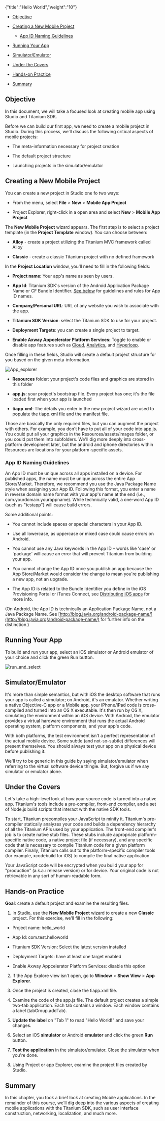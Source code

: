 {"title":"Hello World","weight":"10"}

* [Objective](#Objective)

* [Creating a New Mobile Project](#CreatingaNewMobileProject)

  * [App ID Naming Guidelines](#AppIDNamingGuidelines)

* [Running Your App](#RunningYourApp)

* [Simulator/Emulator](#Simulator/Emulator)

* [Under the Covers](#UndertheCovers)

* [Hands-on Practice](#Hands-onPractice)

* [Summary](#Summary)


## Objective

In this document, we will take a focused look at creating mobile app using Studio and Titanium SDK.

Before we can build our first app, we need to create a mobile project in Studio. During this process, we'll discuss the following critical aspects of mobile projects:

* The meta-information necessary for project creation

* The default project structure

* Launching projects in the simulator/emulator


## Creating a New Mobile Project

You can create a new project in Studio one fo two ways:

* From the menu, select **File** \> **New** \> **Mobile App Project**

* Project Explorer, right-click in a open area and select **New** \> **Mobile App Project**


The **New Mobile Project** wizard appears. The first step is to select a project template (in the **Project Template** window). You can choose between:

* **Alloy** - create a project utilizing the Titanium MVC framework called Alloy

* **Classic** - create a classic Titanium project with no defined framework


In the **Project Location** window, you'll need to fill in the following fields:

* **Project name**: Your app's name as seen by users.

* **App Id**: Titanium SDK's version of the Android Application Package Name or CF Bundle Identifier. [See below](#AppIDNamingGuidelines) for guidelines and rules for App ID names.

* **Company/Personal URL**: URL of any website you wish to associate with the app.

* **Titanium SDK Version**: select the Titanium SDK to use for your project.

* **Deployment Targets**: you can create a single project to target.

* **Enable Axway Appcelerator Platform Services**: Toggle to enable or disable app features such as [Cloud](/docs/appc/AMPLIFY_Appcelerator_Services/), [Analytics](/docs/appc/AMPLIFY_Appcelerator_Services/AMPLIFY_Appcelerator_Services_Guide/Appcelerator_Analytics/), and [Hyperloop](/docs/appc/Titanium_SDK/Titanium_SDK_Guide/Hyperloop/).


Once filling in these fields, Studio will create a default project structure for you based on the given meta-information.

![App_explorer](/Images/appc/download/attachments/29004884/App_explorer.png)

* **Resources** folder: your project's code files and graphics are stored in this folder

* **app.js**: your project's bootstrap file. Every project has one; it's the file loaded first when your app is launched

* **tiapp.xml**: The details you enter in the new project wizard are used to populate the tiapp.xml file and the manifest file.


Those are basically the only required files, but you can augment the project with others. For example, you don't have to put all of your code into app.js. You could put all your graphics in the Resources/assets/images folder, or you could put them into subfolders. We'll dig more deeply into cross-platform development later, but the android and iphone directories within Resources are locations for your platform-specific assets.

### App ID Naming Guidelines

An App ID must be unique across all apps installed on a device. For published apps, the name must be unique across the entire App Store/Market. Therefore, we recommend you use the Java Package Name style when assigning your App ID. Following this format, you enter a name in reverse domain name format with your app's name at the end (i.e., com.yourdomain.yourappname). While technically valid, a one-word App ID (such as "testapp") will cause build errors.

Some additional points:

* You cannot include spaces or special characters in your App ID.

* Use all lowercase, as uppercase or mixed case could cause errors on Android.

* You cannot use any Java keywords in the App ID – words like 'case' or 'package' will cause an error that will prevent Titanium from building your app.

* You cannot change the App ID once you publish an app because the App Store/Market would consider the change to mean you're publishing a new app, not an upgrade.

* The App ID is related to the Bundle Identifier you define in the iOS Provisioning Portal or iTunes Connect, see [Distributing iOS apps](/docs/appc/Titanium_SDK/Titanium_SDK_Guide/Preparing_for_Distribution/Distributing_iOS_apps/) for more info.


(On Android, the App ID is technically an Application Package Name, not a Java Package Name. See [http://blog.javia.org/android-package-name/](http://blog.javia.org/android-package-name/) for further info on the distinction.)

## Running Your App

To build and run your app, select an iOS simulator or Android emulator of your choice and click the green Run button.

![run_and_select](/Images/appc/download/attachments/29004884/run_and_select.png)

## Simulator/Emulator

It's more than simple semantics, but with iOS the desktop software that runs your app is called a simulator; on Android, it's an emulator. Whether writing a native Objective-C app or a Mobile app, your iPhone/iPad code is cross-compiled and turned into an OS X executable. It's then run by OS X, simulating the environment within an iOS device. With Android, the emulator provides a virtual hardware environment that runs the actual Android operating system, platform components, and your app's code.

With both platforms, the test environment isn't a perfect representation of the actual mobile device. Some subtle (and not-so-subtle) differences will present themselves. You should always test your app on a physical device before publishing it.

We'll try to be generic in this guide by saying simulator/emulator when referring to the virtual software device thingie. But, forgive us if we say simulator or emulator alone.

## Under the Covers

Let's take a high-level look at how your source code is turned into a native app. Titanium's tools include a pre-compiler, front-end compiler, and a set of Node.js build scripts that interact with the native SDK tools.

To start, Titanium precompiles your JavaScript to minify it. Titanium's pre-compiler statically analyzes your code and builds a dependency hierarchy of all the Titanium APIs used by your application. The front-end compiler's job is to create native stub files. These stubs include appropriate platform-specific native code, a native project file (if necessary), and any specific code that is necessary to compile Titanium code for a given platform compiler. Finally, Titanium calls out to the platform-specific compiler tools (for example, xcodebuild for iOS) to compile the final native application.

Your JavaScript code will be encrypted when you build your app for "production" (a.k.a.: release version) or for device. Your original code is not retrievable in any sort of human-readable form.

## Hands-on Practice

**Goal**: create a default project and examine the resulting files.

1. In Studio, use the **New Mobile Project** wizard to create a new **Classic** project. For this exercise, we'll fill in the following:

  * Project name: hello\_world

  * App Id: com.test.helloworld

  * Titanium SDK Version: Select the latest version installed

  * Deployment Targets: have at least one target enabled

  * Enable Axway Appcelerator Platform Services: disable this option

2. If the App Explore view isn't open, go to **Window** > **Show View** > **App Explorer**.

3. Once the project is created, close the tiapp.xml file.

4. Examine the code of the app.js file. The default project creates a simple two-tab application. Each tab contains a window. Each window contains a label (tabGroup.addTab).

5. **Update the label** on "Tab 1" to read "Hello World!" and save your changes.

6. Select an iOS **simulator** or Android **emulator** and click the green **Run** button.

7. **Test the application** in the simulator/emulator. Close the simulator when you're done.

8. Using Project or app Explorer, examine the project files created by Studio.


## Summary

In this chapter, you took a brief look at creating Mobile applications. In the remainder of this course, we'll dig deep into the various aspects of creating mobile applications with the Titanium SDK, such as user interface construction, networking, localization, and much more.
